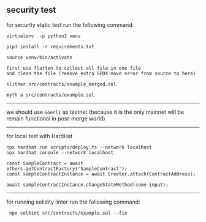 ## security test
for security static test run the following command:
```
virtualenv  -p python3 venv

pip3 install -r requirements.txt

source venv/bin/activate

first use flatten to collect all file in one file 
and clean the file (remove extra SPDX move error from source to here)  

slither src/contracts/example_merged.sol

myth a src/contracts/example.sol

```
***

we should use `Goerli` as testnet
(because it is the only mainnet will be remain functional in post-merge world)

***
for local test with HardHat
```
npx hardhat run scripts/deploy.ts --network localhost 
npx hardhat console --network localhost 

const SampleContract = await ethers.getContractFactory('SampleContract');
const sampleContractInstance = await Greeter.attach(ContractAddress);

await sampleContractInstance.changeStateMethod(some input);
```
***
for running solidity linter run the following command:
```
 npx solhint src/contracts/example.sol --fix 
```